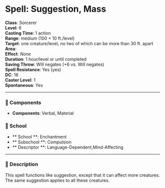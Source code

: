 
# Spell: Suggestion, Mass
**Class**: Sorcerer  
**Level**: 6  
**Casting Time**: 1 action  
**Range**: medium (100 + 10 ft./level)  
**Target**: one creature/level, no two of which can be more than 30 ft. apart  
**Area**:   
**Effect**: _None_  
**Duration**: 1 hour/level or until completed  
**Saving Throw**: Will negates (+6 vs. Will negates)  
**Spell Resistance**: Yes (yes)  
**DC**: 16  
**Caster Level**: 1  
**Spontaneous**: Yes

---

### 🔮 Components
- **Components**: Verbal, Material

### 🏫 School
- ** School **: Enchantment
- ** Subschool **: Compulsion
- ** Descriptor **: Language-Dependent,Mind-Affecting
---

### 📜 Description
This spell functions like suggestion, except that it can affect more creatures. The same suggestion applies to all these creatures.
